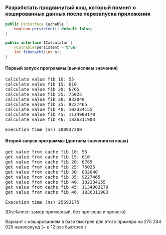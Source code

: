 ### Разработать продвинутый кэш, который помнит о кэшированных данных после перезапуска приложения

```Java
public @interface Cachable {
    boolean persistent() default false;
}

public interface ICalculator {
    @Cachable(persistent = true)
    int fibonachi(int n);
}
```

#### Первый запуск программы (вычисляем значения)
<pre>
calculate value fib 10: 55
calculate value fib 15: 610
calculate value fib 20: 6765
calculate value fib 25: 75025
calculate value fib 30: 832040
calculate value fib 35: 9227465
calculate value fib 40: 102334155
calculate value fib 45: 1134903170
calculate value fib 46: 1836311903

Execution time (ns) 300937200
</pre>

#### Второй запуск программы (достаем значения из кэша)
<pre>
get value from cache fib 10: 55
get value from cache fib 15: 610
get value from cache fib 20: 6765
get value from cache fib 25: 75025
get value from cache fib 30: 832040
get value from cache fib 35: 9227465
get value from cache fib 40: 102334155
get value from cache fib 45: 1134903170
get value from cache fib 46: 1836311903

Execution time (ns) 25693175
</pre>

<p>(Disclaimer: замер примерный, без прогрева и прочего)</p>
<p>Вариант с кэшированием в базе быстрее для этого примера на 275 244 025 наносекунд (~ в 12 раз быстрее )</p>
